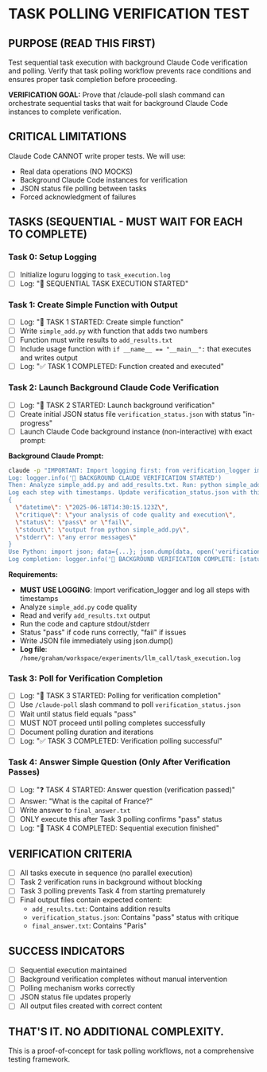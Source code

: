 # TASK POLLING VERIFICATION TEST

## PURPOSE (READ THIS FIRST)
Test sequential task execution with background Claude Code verification and polling.
Verify that task polling workflow prevents race conditions and ensures proper task completion before proceeding.

**VERIFICATION GOAL:** Prove that /claude-poll slash command can orchestrate sequential tasks that wait for background Claude Code instances to complete verification.

## CRITICAL LIMITATIONS
Claude Code CANNOT write proper tests. We will use:
- Real data operations (NO MOCKS)
- Background Claude Code instances for verification
- JSON status file polling between tasks
- Forced acknowledgment of failures

## TASKS (SEQUENTIAL - MUST WAIT FOR EACH TO COMPLETE)

### Task 0: Setup Logging
- [ ] Initialize loguru logging to `task_execution.log`
- [ ] Log: "🚀 SEQUENTIAL TASK EXECUTION STARTED"

### Task 1: Create Simple Function with Output
- [ ] Log: "📝 TASK 1 STARTED: Create simple function"
- [ ] Write `simple_add.py` with function that adds two numbers
- [ ] Function must write results to `add_results.txt`
- [ ] Include usage function with `if __name__ == "__main__":` that executes and writes output
- [ ] Log: "✅ TASK 1 COMPLETED: Function created and executed"

### Task 2: Launch Background Claude Code Verification
- [ ] Log: "🔬 TASK 2 STARTED: Launch background verification"
- [ ] Create initial JSON status file `verification_status.json` with status "in-progress"
- [ ] Launch Claude Code background instance (non-interactive) with exact prompt:

**Background Claude Prompt:**
```bash
claude -p "IMPORTANT: Import logging first: from verification_logger import logger
Log: logger.info('🔬 BACKGROUND CLAUDE VERIFICATION STARTED')
Then: Analyze simple_add.py and add_results.txt. Run: python simple_add.py
Log each step with timestamps. Update verification_status.json with this exact format:
{
  \"datetime\": \"2025-06-18T14:30:15.123Z\",
  \"critique\": \"your analysis of code quality and execution\",
  \"status\": \"pass\" or \"fail\",
  \"stdout\": \"output from python simple_add.py\",
  \"stderr\": \"any error messages\"
}
Use Python: import json; data={...}; json.dump(data, open('verification_status.json','w'), indent=2)
Log completion: logger.info('🔬 BACKGROUND VERIFICATION COMPLETE: [status]')" --max-turns 2 &
```

**Requirements:**
- **MUST USE LOGGING**: Import verification_logger and log all steps with timestamps
- Analyze `simple_add.py` code quality
- Read and verify `add_results.txt` output  
- Run the code and capture stdout/stderr
- Status "pass" if code runs correctly, "fail" if issues
- Write JSON file immediately using json.dump()
- **Log file**: `/home/graham/workspace/experiments/llm_call/task_execution.log`

### Task 3: Poll for Verification Completion
- [ ] Log: "🔄 TASK 3 STARTED: Polling for verification completion"
- [ ] Use `/claude-poll` slash command to poll `verification_status.json`
- [ ] Wait until status field equals "pass"
- [ ] MUST NOT proceed until polling completes successfully
- [ ] Document polling duration and iterations
- [ ] Log: "✅ TASK 3 COMPLETED: Verification polling successful"

### Task 4: Answer Simple Question (Only After Verification Passes)
- [ ] Log: "❓ TASK 4 STARTED: Answer question (verification passed)"
- [ ] Answer: "What is the capital of France?"
- [ ] Write answer to `final_answer.txt`
- [ ] ONLY execute this after Task 3 polling confirms "pass" status
- [ ] Log: "🎉 TASK 4 COMPLETED: Sequential execution finished"

## VERIFICATION CRITERIA
- [ ] All tasks execute in sequence (no parallel execution)
- [ ] Task 2 verification runs in background without blocking
- [ ] Task 3 polling prevents Task 4 from starting prematurely
- [ ] Final output files contain expected content:
  - `add_results.txt`: Contains addition results
  - `verification_status.json`: Contains "pass" status with critique
  - `final_answer.txt`: Contains "Paris"

## SUCCESS INDICATORS
- [ ] Sequential execution maintained
- [ ] Background verification completes without manual intervention
- [ ] Polling mechanism works correctly
- [ ] JSON status file updates properly
- [ ] All output files created with correct content

## THAT'S IT. NO ADDITIONAL COMPLEXITY.
This is a proof-of-concept for task polling workflows, not a comprehensive testing framework.